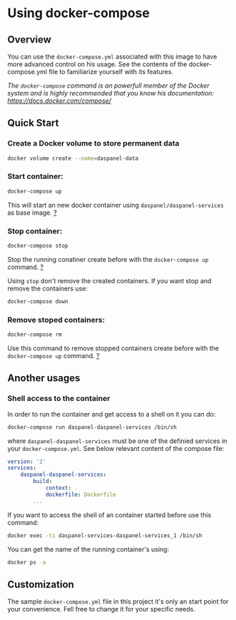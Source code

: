 
# Using docker-compose

## Overview

You can use the `docker-compose.yml` associated with this image to have more 
advanced control on his usage. See the contents of the docker-compose.yml file 
to familiarize yourself with its features.

*The `docker-compose` command is an powerfull member of the Docker system and 
is highly recommended that you know his documentation: 
<https://docs.docker.com/compose/>*

## Quick Start

### Create a Docker volume to store permanent data

``` sh
docker volume create --name=daspanel-data
```

### Start container:

``` sh
docker-compose up
```

This will start an new docker container using 
`daspanel/daspanel-services` as base image. 
[?](https://docs.docker.com/compose/reference/up/)

### Stop container:

``` sh
docker-compose stop
```

Stop the running conatiner create before with the `docker-compose up` command. 
[?](https://docs.docker.com/compose/reference/stop/)

Using `stop` don't remove the created containers. If you want stop and remove 
the containers use:

``` sh
docker-compose down
```

### Remove stoped containers:

``` sh
docker-compose rm
```

Use this command to remove stopped containers create before with the 
`docker-compose up` command. 
[?](https://docs.docker.com/compose/reference/rm/)  

## Another usages

### Shell access to the container

In order to run the container and get access to a shell on it you can do:

``` sh
docker-compose run daspanel-daspanel-services /bin/sh
```

where `daspanel-daspanel-services` must be one of the 
definied services in your `docker-compose.yml`. See below relevant content of 
the compose file:
``` yaml
version: '2'
services:
    daspanel-daspanel-services:
        build:
            context: .
            dockerfile: Dockerfile
        ...
```

If you want to access the shell of an container started before use this command:

``` sh
docker exec -ti daspanel-services-daspanel-services_1 /bin/sh
```
You can get the name of the running container's using:

``` sh
docker ps -a
```

## Customization

The sample `docker-compose.yml` file in this project it's only an start point for 
your convenience. Fell free to change it for your specific needs.



